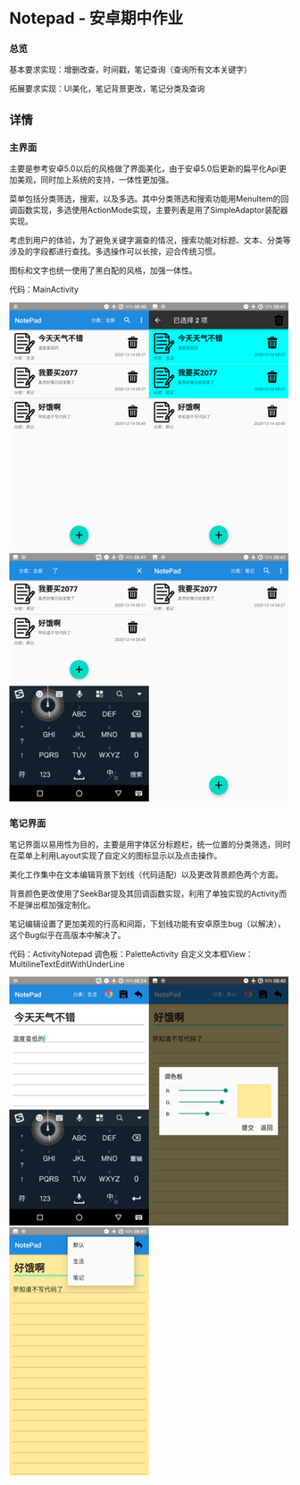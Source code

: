 # Notepad - 安卓期中作业
### 总览

基本要求实现：增删改查，时间戳，笔记查询（查询所有文本关键字）

拓展要求实现：UI美化，笔记背景更改，笔记分类及查询

## 详情
### 主界面

主要是参考安卓5.0以后的风格做了界面美化，由于安卓5.0后更新的扁平化Api更加美观，同时加上系统的支持，一体性更加强。

菜单包括分类筛选，搜索，以及多选。其中分类筛选和搜索功能用MenuItem的回调函数实现，多选使用ActionMode实现，主要列表是用了SimpleAdaptor装配器实现。

考虑到用户的体验，为了避免关键字漏查的情况，搜索功能对标题、文本、分类等涉及的字段都进行查找。多选操作可以长按，迎合传统习惯。

图标和文字也统一使用了黑白配的风格，加强一体性。

代码：MainActivity

<img src='https://github.com/ZeroNinx/AS_Dev/blob/master/NotePad/screenshot/main.png' width='250px' /><img src='https://github.com/ZeroNinx/AS_Dev/blob/master/NotePad/screenshot/multiselect.png' width='250px' /><img src='https://github.com/ZeroNinx/AS_Dev/blob/master/NotePad/screenshot/seatch.png' width='250px' /><img src='https://github.com/ZeroNinx/AS_Dev/blob/master/NotePad/screenshot/select_tag.png' width='250px' />

### 笔记界面

笔记界面以易用性为目的，主要是用字体区分标题栏，统一位置的分类筛选，同时在菜单上利用Layout实现了自定义的图标显示以及点击操作。

美化工作集中在文本编辑背景下划线（代码适配）以及更改背景颜色两个方面。

背景颜色更改使用了SeekBar提及其回调函数实现，利用了单独实现的Activity而不是弹出框加强定制化。

笔记编辑设置了更加美观的行高和间距，下划线功能有安卓原生bug（以解决），这个Bug似乎在高版本中解决了。

代码：ActivityNotepad 
调色板：PaletteActivity
自定义文本框View：MultilineTextEditWithUnderLine

<img src='https://github.com/ZeroNinx/AS_Dev/blob/master/NotePad/screenshot/notepad.png' width='250px' /><img src='https://github.com/ZeroNinx/AS_Dev/blob/master/NotePad/screenshot/palette.png' width='250px' /><img src='https://github.com/ZeroNinx/AS_Dev/blob/master/NotePad/screenshot/set_tag.png' width='250px' />
